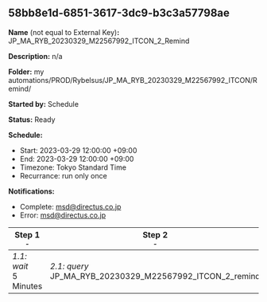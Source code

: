 ## 58bb8e1d-6851-3617-3dc9-b3c3a57798ae

**Name** (not equal to External Key)**:** JP_MA_RYB_20230329_M22567992_ITCON_2_Remind

**Description:** n/a

**Folder:** my automations/PROD/Rybelsus/JP_MA_RYB_20230329_M22567992_ITCON/Remind/

**Started by:** Schedule

**Status:** Ready

**Schedule:**

* Start: 2023-03-29 12:00:00 +09:00
* End: 2023-03-29 12:00:00 +09:00
* Timezone: Tokyo Standard Time
* Recurrance: run only once

**Notifications:**

* Complete: msd@directus.co.jp
* Error: msd@directus.co.jp

| Step 1<br>_<small>-</small>_ | Step 2<br>_<small>-</small>_ | Step 3<br>_<small>-</small>_ |
| --- | --- | --- |
| _1.1: wait_<br>5 Minutes | _2.1: query_<br>JP_MA_RYB_20230329_M22567992_ITCON_2_remind | _3.1: emailSend_<br>JP_MA_RYB_20230329_M22567992_ITCON_2_remind |
